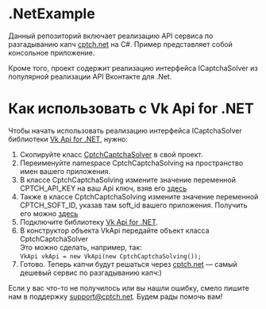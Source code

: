 # .NetExample
Данный репозиторий включает реализацию API сервиса по разгадыванию капч [cptch.net](https://cptch.net) на C#.
Пример представляет собой консольное приложение. 

Кроме того, проект содержит реализацию интерфейса ICaptchaSolver из популярной реализации API Вконтакте для .Net.

# Как использовать с Vk Api for .NET

Чтобы начать использовать реализацию интерфейса ICaptchaSolver библиотеки [Vk Api for .NET](https://github.com/vknet/vk), нужно:
1. Скопируйте класс [CptchCaptchaSolver](https://github.com/cptch/.NetExample/blob/master/CptchCaptchaSolving/CptchCaptchaSolver.cs) в свой проект.
2. Переименуйте namespace CptchCaptchaSolving на пространство имен вашего приложения.
3. В классе CptchCaptchaSolving измените значение переменной CPTCH_API_KEY на ваш Api ключ, взяв его [здесь](http://cptch.net/profile)
4. Также в классе CptchCaptchaSolving измените значение переменной CPTCH_SOFT_ID, указав там soft_id вашего приложения. Получить его можно [здесь](https://cptch.net/profile/soft)
5. Подключите библиотеку [Vk Api for .NET](https://github.com/vknet/vk).
6. В конструктор объекта VkApi передайте объект класса CptchCaptchaSolver
<br>Это можно сделать, например, так:<br>
```VkApi vkApi = new VkApi(new CptchCaptchaSolving());```
7. Готово. Теперь капчи будут решаться через [cptch.net](https://cptch.net/) — самый дешевый сервис по разгадыванию капч:)

Если у вас что-то не получилось или вы нашли ошибку, смело пишите нам в поддержку support@cptch.net. Будем рады помочь вам!
